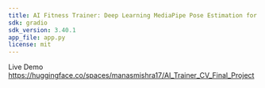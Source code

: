 ```yaml
---
title: AI Fitness Trainer: Deep Learning MediaPipe Pose Estimation for Squat Analysis
sdk: gradio
sdk_version: 3.40.1
app_file: app.py
license: mit 
---
```

Live Demo https://huggingface.co/spaces/manasmishra17/AI_Trainer_CV_Final_Project
